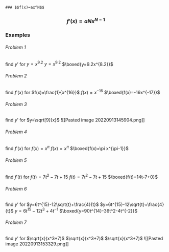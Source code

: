 	### $$f(x)=ax^N$$
### $$f'(x)=aNx^{N-1}$$
### Examples
###### Problem 1
find $y'$ for $y=x^{9.2}$
$y=x^{9.2}$
$\boxed{y=9.2x^{8.2}}$

###### Problem 2
find $f'(x)$ for $f(x)=\frac{1}{x^{16}}$
$f(x)=x^{-16}$
$\boxed{f(x)=-16x^{-17}}$

###### Problem 3
find $y'$ for $y=\sqrt[9]{x}$
![[Pasted image 20220913145904.png]]

###### Problem 4
find $f'(x)$ for $f(x)=x^\pi$
$f(x)=x^\pi$
$\boxed{f(x)=\pi x^{\pi-1}}$

###### Problem 5
find $f'(t)$ for $f(t)=7t^2-7t+15$
$f(t)=7t^2-7t+15$
$\boxed{f(t)=14t-7+0}$

###### Problem 6
find $y'$ for $y=6t^{15}-12\sqrt{t}+\frac{4}{t}$
$y=6t^{15}-12\sqrt{t}+\frac{4}{t}$
$y=6t^{15}-12t^3+4t^{-1}$
$\boxed{y=90t^{14}-36t^2-4t^{-2}}$

###### Problem 7
find $y'$ for $\sqrt{x}(x^3+7)$
$\sqrt{x}(x^3+7)$
$\sqrt{x}(x^3+7)$
![[Pasted image 20220913153329.png]]